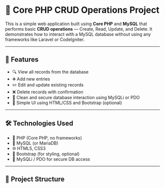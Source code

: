 # 📝 Core PHP CRUD Operations Project

This is a simple web application built using **Core PHP** and **MySQL** that performs basic **CRUD operations** — Create, Read, Update, and Delete. It demonstrates how to interact with a MySQL database without using any frameworks like Laravel or CodeIgniter.

---

## 📌 Features

- 🔍 View all records from the database
- ➕ Add new entries
- ✏️ Edit and update existing records
- ❌ Delete records with confirmation
- 💾 Clean and secure database interaction using MySQLi or PDO
- 🎨 Simple UI using HTML/CSS and Bootstrap (optional)

---

## 🛠️ Technologies Used

- 🐘 PHP (Core PHP, no frameworks)
- 🐬 MySQL (or MariaDB)
- 🌐 HTML5, CSS3
- 🎨 Bootstrap (for styling, optional)
- 🔐 MySQLi / PDO for secure DB access

---

## 📁 Project Structure

